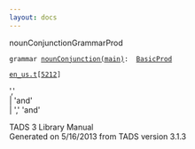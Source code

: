 ```yaml
---
layout: docs
---
```

<span class="title">nounConjunction</span><span class="type">GrammarProd</span>

`grammar `<span class="classExtLink">[`nounConjunction(main)`](../object/nounConjunction(main).html)</span>` :   `[`BasicProd`](../object/BasicProd.html)

[`en_us.t`](../file/en_us.t.html)`[`[`5212`](../source/en_us.t.html#5212)`]`



','  
\| 'and'  
\| ',' 'and'  





TADS 3 Library Manual  
Generated on 5/16/2013 from TADS version 3.1.3


